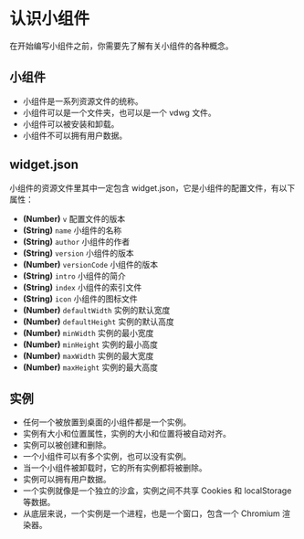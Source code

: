 # 认识小组件

在开始编写小组件之前，你需要先了解有关小组件的各种概念。

## 小组件

- 小组件是一系列资源文件的统称。
- 小组件可以是一个文件夹，也可以是一个 vdwg 文件。
- 小组件可以被安装和卸载。
- 小组件不可以拥有用户数据。

## widget.json

小组件的资源文件里其中一定包含 widget.json，它是小组件的配置文件，有以下属性：

- **(Number)** `v` 配置文件的版本
- **(String)** `name` 小组件的名称
- **(String)** `author` 小组件的作者
- **(String)** `version` 小组件的版本
- **(Number)** `versionCode` 小组件的版本
- **(String)** `intro` 小组件的简介
- **(String)** `index` 小组件的索引文件
- **(String)** `icon` 小组件的图标文件
- **(Number)** `defaultWidth` 实例的默认宽度
- **(Number)** `defaultHeight` 实例的默认高度
- **(Number)** `minWidth` 实例的最小宽度
- **(Number)** `minHeight` 实例的最小高度
- **(Number)** `maxWidth` 实例的最大宽度
- **(Number)** `maxHeight` 实例的最大高度

## 实例

- 任何一个被放置到桌面的小组件都是一个实例。
- 实例有大小和位置属性，实例的大小和位置将被自动对齐。
- 实例可以被创建和删除。
- 一个小组件可以有多个实例，也可以没有实例。
- 当一个小组件被卸载时，它的所有实例都将被删除。
- 实例可以拥有用户数据。
- 一个实例就像是一个独立的沙盒，实例之间不共享 Cookies 和 localStorage 等数据。
- 从底层来说，一个实例是一个进程，也是一个窗口，包含一个 Chromium 渲染器。
